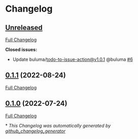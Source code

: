 # Changelog

## [Unreleased](https://github.com/buluma/ansible-role-mosquitto/tree/HEAD)

[Full Changelog](https://github.com/buluma/ansible-role-mosquitto/compare/0.1.1...HEAD)

**Closed issues:**

- Update buluma/todo-to-issue-action@v1.0.1 @buluma [\#6](https://github.com/buluma/ansible-role-mosquitto/issues/6)

## [0.1.1](https://github.com/buluma/ansible-role-mosquitto/tree/0.1.1) (2022-08-24)

[Full Changelog](https://github.com/buluma/ansible-role-mosquitto/compare/0.1.0...0.1.1)

## [0.1.0](https://github.com/buluma/ansible-role-mosquitto/tree/0.1.0) (2022-07-24)

[Full Changelog](https://github.com/buluma/ansible-role-mosquitto/compare/e88592ee450f607796290037868fd3ef6470fdc3...0.1.0)



\* *This Changelog was automatically generated by [github_changelog_generator](https://github.com/github-changelog-generator/github-changelog-generator)*
